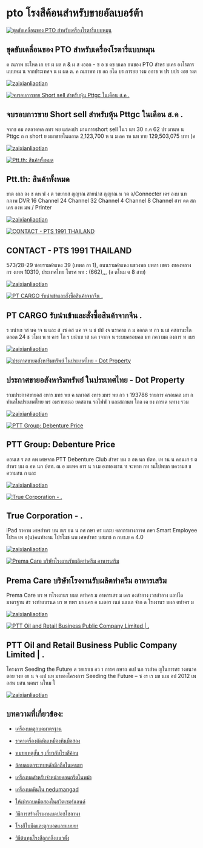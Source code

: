 # pto โรงสีค้อนสำหรับขายอัลเบอร์ต้า
<a href="https://mnn.zoosnet.net/LR/Chatpre.aspx?id=MNN94995150&p=https://topgrinding.com/" target="_blank">![ชุดขับเคลื่อนของ PTO สำหรับเครื่องโรตารี่แบบหมุน](https://github.com/technlg/images/blob/main/20.jpg)</a>
## ชุดขับเคลื่อนของ PTO สำหรับเครื่องโรตารี่แบบหมุน
ค ณภาพ อะไหล เก ยร ผ ผล ต & ผ ส งออก - ซ อ ช ดข บเคล อนของ PTO สำหร บเคร องโรตาร แบบหม น จากประเทศจ น ผ ผล ต. ค ณภาพท เช อถ อได บร การอย างม ออาช พ ปร บปร งอย างต 
<a href="https://mnn.zoosnet.net/LR/Chatpre.aspx?id=MNN94995150&p=https://topgrinding.com/" target="_blank"><img src="https://github.com/technlg/images/raw/main/chat11.jpg" alt="zaixianliaotian"/></a><a href="//whatsapp.shibangsoft.com/WhatsApp.php" ><img src="https://github.com/technlg/images/raw/main/chat11.png" alt=""></a>
<a href="https://mnn.zoosnet.net/LR/Chatpre.aspx?id=MNN94995150&p=https://topgrinding.com/" target="_blank">![จบรอบการขาย Short sell สำหรับหุ้น Pttgc ในเดือน ส.ค .](https://github.com/technlg/images/blob/main/6.jpg)</a>
## จบรอบการขาย Short sell สำหรับหุ้น Pttgc ในเดือน ส.ค .
จากข อม ลตลาดหล กทร พย แสดงปร มานการshort sell ในว นท 30 ก.ค 62 ปร มานห น Pttgc ถ ก short ย มมาขายในตลาด 2,123,700 ห น ม ลค าห นท ขาย 129,503,075 บาท (ค
<a href="https://mnn.zoosnet.net/LR/Chatpre.aspx?id=MNN94995150&p=https://topgrinding.com/" target="_blank"><img src="https://github.com/technlg/images/raw/main/chat11.jpg" alt="zaixianliaotian"/></a><a href="//whatsapp.shibangsoft.com/WhatsApp.php" ><img src="https://github.com/technlg/images/raw/main/chat11.png" alt=""></a>
<a href="https://mnn.zoosnet.net/LR/Chatpre.aspx?id=MNN94995150&p=https://topgrinding.com/" target="_blank">![Ptt.th: สินค้าทั้งหมด](https://github.com/technlg/images/blob/main/66.jpg)</a>
## Ptt.th: สินค้าทั้งหมด
ขาต งกล อง ช ดห ฟ ง ต วขยายส ญญาณ สายนำส ญญาณ ห วต อ/Connecter เคร องบ นท กภาพ DVR 16 Channel 24 Channel 32 Channel 4 Channel 8 Channel ฮาร ดด สก เคร องพ มพ / Printer
<a href="https://mnn.zoosnet.net/LR/Chatpre.aspx?id=MNN94995150&p=https://topgrinding.com/" target="_blank"><img src="https://github.com/technlg/images/raw/main/chat11.jpg" alt="zaixianliaotian"/></a><a href="//whatsapp.shibangsoft.com/WhatsApp.php" ><img src="https://github.com/technlg/images/raw/main/chat11.png" alt=""></a>
<a href="https://mnn.zoosnet.net/LR/Chatpre.aspx?id=MNN94995150&p=https://topgrinding.com/" target="_blank">![CONTACT - PTS 1991 THAILAND](https://github.com/technlg/images/blob/main/17.jpg)</a>
## CONTACT - PTS 1991 THAILAND
573/28-29 ซอยรามคำแหง 39 (เทพล ลา 1), ถนนรามคำแหง แขวงพล บพลา เขตว งทองหลาง กร งเทพ 10310, ประเทศไทย โทรศ พท : (662),,, (อ ตโนม ต 8 สาย)
<a href="https://mnn.zoosnet.net/LR/Chatpre.aspx?id=MNN94995150&p=https://topgrinding.com/" target="_blank"><img src="https://github.com/technlg/images/raw/main/chat11.jpg" alt="zaixianliaotian"/></a><a href="//whatsapp.shibangsoft.com/WhatsApp.php" ><img src="https://github.com/technlg/images/raw/main/chat11.png" alt=""></a>
<a href="https://mnn.zoosnet.net/LR/Chatpre.aspx?id=MNN94995150&p=https://topgrinding.com/" target="_blank">![PT CARGO รับนำเข้าและสั่งซื้อสินค้าจากจีน .](https://github.com/technlg/images/blob/main/31.jpg)</a>
## PT CARGO รับนำเข้าและสั่งซื้อสินค้าจากจีน .
ร บนำเข าส นค าจ น และ ส งซ อส นค าจ น ช ปป งจ นราคาถ ก ม ออกต ท กว น เช คสถานะได ตลอด 24 ช วโมง พ ท คาร โก ร บนำเข าส นค าจากจ น ระบบครอบคล มท กความต องการ ท งบร 
<a href="https://mnn.zoosnet.net/LR/Chatpre.aspx?id=MNN94995150&p=https://topgrinding.com/" target="_blank"><img src="https://github.com/technlg/images/raw/main/chat11.jpg" alt="zaixianliaotian"/></a><a href="//whatsapp.shibangsoft.com/WhatsApp.php" ><img src="https://github.com/technlg/images/raw/main/chat11.png" alt=""></a>
<a href="https://mnn.zoosnet.net/LR/Chatpre.aspx?id=MNN94995150&p=https://topgrinding.com/" target="_blank">![ประกาศขายอสังหาริมทรัพย์ ในประเทศไทย - Dot Property](https://github.com/technlg/images/blob/main/26.jpg)</a>
## ประกาศขายอสังหาริมทรัพย์ ในประเทศไทย - Dot Property
รวมประกาศขายอส งหาร มทร พย ค นหาอส งหาร มทร พย กว า 193786 รายการ ครอบคล มท กทำเลในประเทศไทย พร อมรายละเอ ยดสถาน รถไฟฟ า และสถานท ใกล เค ยง การเด นทาง รวม 
<a href="https://mnn.zoosnet.net/LR/Chatpre.aspx?id=MNN94995150&p=https://topgrinding.com/" target="_blank"><img src="https://github.com/technlg/images/raw/main/chat11.jpg" alt="zaixianliaotian"/></a><a href="//whatsapp.shibangsoft.com/WhatsApp.php" ><img src="https://github.com/technlg/images/raw/main/chat11.png" alt=""></a>
<a href="https://mnn.zoosnet.net/LR/Chatpre.aspx?id=MNN94995150&p=https://topgrinding.com/" target="_blank">![PTT Group: Debenture Price](https://github.com/technlg/images/blob/main/37.jpg)</a>
## PTT Group: Debenture Price
คอนเส ร ตส ดพ เศษจาก PTT Debenture Club สำหร บผ ถ อห นก ปตท. เท าน น คอนเส ร ตสำหร บผ ถ อห นก ปตท. ณ อ มแพค อาร น า เม องทองธาน ท จะพาท กท านไปพบก บความส ข ความสน ก และ 
<a href="https://mnn.zoosnet.net/LR/Chatpre.aspx?id=MNN94995150&p=https://topgrinding.com/" target="_blank"><img src="https://github.com/technlg/images/raw/main/chat11.jpg" alt="zaixianliaotian"/></a><a href="//whatsapp.shibangsoft.com/WhatsApp.php" ><img src="https://github.com/technlg/images/raw/main/chat11.png" alt=""></a>
<a href="https://mnn.zoosnet.net/LR/Chatpre.aspx?id=MNN94995150&p=https://topgrinding.com/" target="_blank">![True Corporation - .](https://github.com/technlg/images/blob/main/66.jpg)</a>
## True Corporation - .
iPad ราคาพ เศษสำหร บน กเร ยน น กศ กษา คร และบ คลากรทางการศ กษา Smart Employee โปรด เพ อ(น)คนทำงาน โปรโมช นพ เศษสำหร บสมาช ก กบข.ย ค 4.0 
<a href="https://mnn.zoosnet.net/LR/Chatpre.aspx?id=MNN94995150&p=https://topgrinding.com/" target="_blank"><img src="https://github.com/technlg/images/raw/main/chat11.jpg" alt="zaixianliaotian"/></a><a href="//whatsapp.shibangsoft.com/WhatsApp.php" ><img src="https://github.com/technlg/images/raw/main/chat11.png" alt=""></a>
<a href="https://mnn.zoosnet.net/LR/Chatpre.aspx?id=MNN94995150&p=https://topgrinding.com/" target="_blank">![Prema Care บริษัทโรงงานรับผลิตทำครีม อาหารเสริม ](https://github.com/technlg/images/blob/main/7.jpg)</a>
## Prema Care บริษัทโรงงานรับผลิตทำครีม อาหารเสริม 
Prema Care บร ษ ทโรงงานร บผล ตทำคร ม อาหารเสร ม เคร องสำอาง เวชสำอาง แลปได มาตรฐาน สร างทำแบรนด บร ษ ทพร มา แคร อ นเตอร เนช นแนล จำก ด โรงงานร บผล ตทำคร ม 
<a href="https://mnn.zoosnet.net/LR/Chatpre.aspx?id=MNN94995150&p=https://topgrinding.com/" target="_blank"><img src="https://github.com/technlg/images/raw/main/chat11.jpg" alt="zaixianliaotian"/></a><a href="//whatsapp.shibangsoft.com/WhatsApp.php" ><img src="https://github.com/technlg/images/raw/main/chat11.png" alt=""></a>
<a href="https://mnn.zoosnet.net/LR/Chatpre.aspx?id=MNN94995150&p=https://topgrinding.com/" target="_blank">![PTT Oil and Retail Business Public Company Limited | .](https://github.com/technlg/images/blob/main/11.jpg)</a>
## PTT Oil and Retail Business Public Company Limited | .
โครงการ Seeding the Future ด วยเราเช อว า การศ กษาถ อเป นก าวสำค ญในการสร างอนาคตอย างย งย น จ งเป นท มาของโครงการ Seeding the Future – ซ งร เร มข นเม อป 2012 เพ อสน บสน นคนร นใหม ใ 
<a href="https://mnn.zoosnet.net/LR/Chatpre.aspx?id=MNN94995150&p=https://topgrinding.com/" target="_blank"><img src="https://github.com/technlg/images/raw/main/chat11.jpg" alt="zaixianliaotian"/></a><a href="//whatsapp.shibangsoft.com/WhatsApp.php" ><img src="https://github.com/technlg/images/raw/main/chat11.png" alt=""></a>
## บทความที่เกี่ยวข้อง:
* [เครื่องบดลูกบดมาตรฐาน](%E0%B9%80%E0%B8%84%E0%B8%A3%E0%B8%B7%E0%B9%88%E0%B8%AD%E0%B8%87%E0%B8%9A%E0%B8%94%E0%B8%A5%E0%B8%B9%E0%B8%81%E0%B8%9A%E0%B8%94%E0%B8%A1%E0%B8%B2%E0%B8%95%E0%B8%A3%E0%B8%90%E0%B8%B2%E0%B8%99.md)
* [ราคาเครื่องตัดหินเหมืองหินมือสอง](%E0%B8%A3%E0%B8%B2%E0%B8%84%E0%B8%B2%E0%B9%80%E0%B8%84%E0%B8%A3%E0%B8%B7%E0%B9%88%E0%B8%AD%E0%B8%87%E0%B8%95%E0%B8%B1%E0%B8%94%E0%B8%AB%E0%B8%B4%E0%B8%99%E0%B9%80%E0%B8%AB%E0%B8%A1%E0%B8%B7%E0%B8%AD%E0%B8%87%E0%B8%AB%E0%B8%B4%E0%B8%99%E0%B8%A1%E0%B8%B7%E0%B8%AD%E0%B8%AA%E0%B8%AD%E0%B8%87.md)
* [หมายเหตุสั้น ๆ เกี่ยวกับโรงสีค้อน](%E0%B8%AB%E0%B8%A1%E0%B8%B2%E0%B8%A2%E0%B9%80%E0%B8%AB%E0%B8%95%E0%B8%B8%E0%B8%AA%E0%B8%B1%E0%B9%89%E0%B8%99%20%E0%B9%86%20%E0%B9%80%E0%B8%81%E0%B8%B5%E0%B9%88%E0%B8%A2%E0%B8%A7%E0%B8%81%E0%B8%B1%E0%B8%9A%E0%B9%82%E0%B8%A3%E0%B8%87%E0%B8%AA%E0%B8%B5%E0%B8%84%E0%B9%89%E0%B8%AD%E0%B8%99.md)
* [ล้อบดผลกระทบหลักมือถือในเคนยา](%E0%B8%A5%E0%B9%89%E0%B8%AD%E0%B8%9A%E0%B8%94%E0%B8%9C%E0%B8%A5%E0%B8%81%E0%B8%A3%E0%B8%B0%E0%B8%97%E0%B8%9A%E0%B8%AB%E0%B8%A5%E0%B8%B1%E0%B8%81%E0%B8%A1%E0%B8%B7%E0%B8%AD%E0%B8%96%E0%B8%B7%E0%B8%AD%E0%B9%83%E0%B8%99%E0%B9%80%E0%B8%84%E0%B8%99%E0%B8%A2%E0%B8%B2.md)
* [เครื่องบดสำหรับจำหน่ายคอนกรีตในพม่า](%E0%B9%80%E0%B8%84%E0%B8%A3%E0%B8%B7%E0%B9%88%E0%B8%AD%E0%B8%87%E0%B8%9A%E0%B8%94%E0%B8%AA%E0%B8%B3%E0%B8%AB%E0%B8%A3%E0%B8%B1%E0%B8%9A%E0%B8%88%E0%B8%B3%E0%B8%AB%E0%B8%99%E0%B9%88%E0%B8%B2%E0%B8%A2%E0%B8%84%E0%B8%AD%E0%B8%99%E0%B8%81%E0%B8%A3%E0%B8%B5%E0%B8%95%E0%B9%83%E0%B8%99%E0%B8%9E%E0%B8%A1%E0%B9%88%E0%B8%B2.md)
* [เครื่องบดหินใน nedumangad](%E0%B9%80%E0%B8%84%E0%B8%A3%E0%B8%B7%E0%B9%88%E0%B8%AD%E0%B8%87%E0%B8%9A%E0%B8%94%E0%B8%AB%E0%B8%B4%E0%B8%99%E0%B9%83%E0%B8%99%20nedumangad.md)
* [ให้เช่ารถบดมือสองในสวิตเซอร์แลนด์](%E0%B9%83%E0%B8%AB%E0%B9%89%E0%B9%80%E0%B8%8A%E0%B9%88%E0%B8%B2%E0%B8%A3%E0%B8%96%E0%B8%9A%E0%B8%94%E0%B8%A1%E0%B8%B7%E0%B8%AD%E0%B8%AA%E0%B8%AD%E0%B8%87%E0%B9%83%E0%B8%99%E0%B8%AA%E0%B8%A7%E0%B8%B4%E0%B8%95%E0%B9%80%E0%B8%8B%E0%B8%AD%E0%B8%A3%E0%B9%8C%E0%B9%81%E0%B8%A5%E0%B8%99%E0%B8%94%E0%B9%8C.md)
* [วิธีการสร้างโรงงานบดปอซโซลานา](%E0%B8%A7%E0%B8%B4%E0%B8%98%E0%B8%B5%E0%B8%81%E0%B8%B2%E0%B8%A3%E0%B8%AA%E0%B8%A3%E0%B9%89%E0%B8%B2%E0%B8%87%E0%B9%82%E0%B8%A3%E0%B8%87%E0%B8%87%E0%B8%B2%E0%B8%99%E0%B8%9A%E0%B8%94%E0%B8%9B%E0%B8%AD%E0%B8%8B%E0%B9%82%E0%B8%8B%E0%B8%A5%E0%B8%B2%E0%B8%99%E0%B8%B2.md)
* [โรงสีใบมีดและลูกบอลและแบบยา](%E0%B9%82%E0%B8%A3%E0%B8%87%E0%B8%AA%E0%B8%B5%E0%B9%83%E0%B8%9A%E0%B8%A1%E0%B8%B5%E0%B8%94%E0%B9%81%E0%B8%A5%E0%B8%B0%E0%B8%A5%E0%B8%B9%E0%B8%81%E0%B8%9A%E0%B8%AD%E0%B8%A5%E0%B9%81%E0%B8%A5%E0%B8%B0%E0%B9%81%E0%B8%9A%E0%B8%9A%E0%B8%A2%E0%B8%B2.md)
* [วิธีต้นทุนโรงสีลูกกลิ้งแนวตั้ง](%E0%B8%A7%E0%B8%B4%E0%B8%98%E0%B8%B5%E0%B8%95%E0%B9%89%E0%B8%99%E0%B8%97%E0%B8%B8%E0%B8%99%E0%B9%82%E0%B8%A3%E0%B8%87%E0%B8%AA%E0%B8%B5%E0%B8%A5%E0%B8%B9%E0%B8%81%E0%B8%81%E0%B8%A5%E0%B8%B4%E0%B9%89%E0%B8%87%E0%B9%81%E0%B8%99%E0%B8%A7%E0%B8%95%E0%B8%B1%E0%B9%89%E0%B8%87.md)
